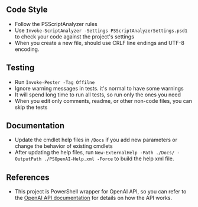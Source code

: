 ## Code Style
- Follow the PSScriptAnalyzer rules
- Use `Invoke-ScriptAnalyzer -Settings PSScriptAnalyzerSettings.psd1` to check your code against the project's settings
- When you create a new file, should use CRLF line endings and UTF-8 encoding.

## Testing
- Run `Invoke-Pester -Tag Offilne`
- Ignore warning messages in tests. it's normal to have some warnings
- It will spend long time to run all tests, so run only the ones you need
- When you edit only comments, readme, or other non-code files, you can skip the tests

## Documentation
- Update the cmdlet help files in `/Docs` if you add new parameters or change the behavior of existing cmdlets
- After updating the help files, run `New-ExternalHelp -Path ./Docs/ -OutputPath ./PSOpenAI-Help.xml -Force` to build the help xml file.

## References
- This project is PowerShell wrapper for OpenAI API, so you can refer to the [OpenAI API documentation](https://platform.openai.com/docs/api-reference) for details on how the API works.
